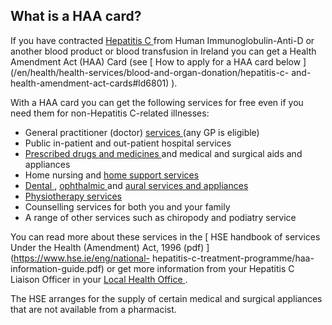 ##  What is a HAA card?

If you have contracted [ Hepatitis C
](https://www2.hse.ie/conditions/hepatitis/#hepatitis-c) from Human
Immunoglobulin-Anti-D or another blood product or blood transfusion in Ireland
you can get a Health Amendment Act (HAA) Card (see [ How to apply for a HAA
card below ](/en/health/health-services/blood-and-organ-donation/hepatitis-c-
and-health-amendment-act-cards#ld6801) ).

With a HAA card you can get the following services for free even if you need
them for non-Hepatitis C-related illnesses:

  * General practitioner (doctor) [ services ](/en/health/health-services/gp-and-hospital-services/gp-services-to-medical-card-holders/) (any GP is eligible) 
  * Public in-patient and out-patient hospital services 
  * [ Prescribed drugs and medicines ](/en/health/drugs-and-medicines/prescribed-drugs-and-medicines/) and medical and surgical aids and appliances 
  * Home nursing and [ home support services ](/en/health/health-services/health-services-for-older-people/home-support-service/)
  * [ Dental ](/en/health/health-services/dental-aural-and-optical-services/dental-services/) , [ ophthalmic ](/en/health/health-services/dental-aural-and-optical-services/sight-tests-and-eye-health/) and [ aural services and appliances ](/en/health/health-services/dental-aural-and-optical-services/hearing-and-ear-health/)
  * [ Physiotherapy services ](/en/health/health-services/care-in-your-community/physiotherapy-services/)
  * Counselling services for both you and your family 
  * A range of other services such as chiropody and podiatry service 

You can read more about these services in the [ HSE handbook of services Under
the Health (Amendment) Act, 1996 (pdf) ](https://www.hse.ie/eng/national-
hepatitis-c-treatment-programme/haa-information-guide.pdf) or get more
information from your Hepatitis C Liaison Officer in your [ Local Health
Office ](https://www.hse.ie/eng/services/list/1/lho/) .

The HSE arranges for the supply of certain medical and surgical appliances
that are not available from a pharmacist.
